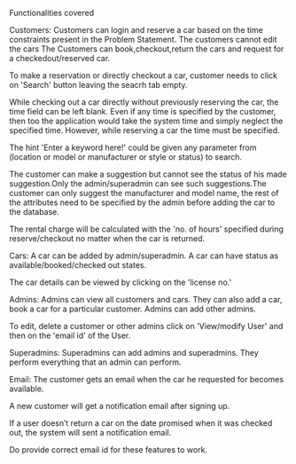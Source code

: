 Functionalities covered

Customers: Customers can login and reserve a car based on the time constraints present in the Problem Statement. The customers cannot edit the cars The Customers can book,checkout,return the cars and request for a checkedout/reserved car.

To make a reservation or directly checkout a car, customer needs to click on 'Search' button leaving the seacrh tab empty.

While checking out a car directly without previously reserving the car, the time field can be left blank. Even if any time is specified by the customer, then too the application would take the system time and simply neglect the specified time. However, while reserving a car the time must be specified.

The hint 'Enter a keyword here!' could be given any parameter from (location or model or manufacturer or style or status) to search.

The customer can make a suggestion but cannot see the status of his made suggestion.Only the admin/superadmin can see such suggestions.The customer can only suggest the manufacturer and model name, the rest of the attributes need to be specified by the admin before adding the car to the database.

The rental charge will be calculated with the 'no. of hours' specified during reserve/checkout no matter when the car is returned.

Cars: A car can be added by admin/superadmin. A car can have status as available/booked/checked out states.

The car details can be viewed by clicking on the 'license no.'

Admins: Admins can view all customers and cars. They can also add a car, book a car for a particular customer. Admins can add other admins.

To edit, delete a customer or other admins click on 'View/modify User' and then on the 'email id' of the User.

Superadmins: Superadmins can add admins and superadmins. They perform everything that an admin can perform.

Email: The customer gets an email when the car he requested for becomes available.

A new customer will get a notification email after signing up.

If a user doesn’t return a car on the date promised when it was checked out, the system will sent a notification email.

Do provide correct email id for these features to work.
